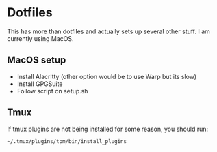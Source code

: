 # Dotfiles

This has more than dotfiles and actually sets up several other stuff.
I am currently using MacOS.

## MacOS setup

- Install Alacritty (other option would be to use Warp but its slow)
- Install GPGSuite
- Follow script on setup.sh

## Tmux

If tmux plugins are not being installed for some reason, you should run:

```sh
~/.tmux/plugins/tpm/bin/install_plugins
```